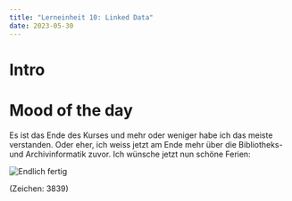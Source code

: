 ```yaml
---
title: "Lerneinheit 10: Linked Data"
date: 2023-05-30
---
```


# Intro



# Mood of the day

Es ist das Ende des Kurses und mehr oder weniger habe ich das meiste verstanden. Oder eher, ich weiss jetzt am Ende mehr über die Bibliotheks- und Archivinformatik zuvor. Ich wünsche jetzt nun schöne Ferien:

![Endlich fertig](https://i.pinimg.com/736x/1d/54/24/1d54240b96ac460fe803be3f14ea6207.jpg)


(Zeichen: 3839)
